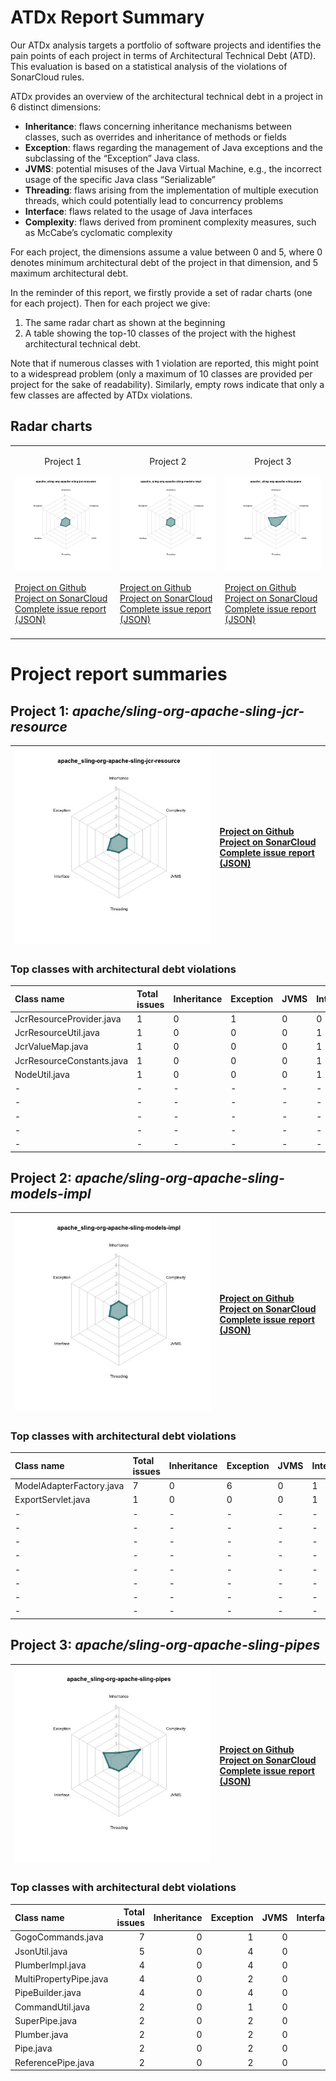 # ATDx Report Summary
Our ATDx analysis targets a portfolio of software projects and identifies the pain points of each project in terms of Architectural Technical Debt (ATD). This evaluation is based on a statistical analysis of the violations of SonarCloud rules.

ATDx provides an overview of the architectural technical debt in a project  in 6 distinct dimensions:
* **Inheritance**: flaws concerning inheritance mechanisms between classes, such as overrides and inheritance of methods or fields
* **Exception**: flaws regarding the management of Java exceptions and the subclassing of the “Exception” Java class.
* **JVMS**: potential misuses of the Java Virtual Machine, e.g., the incorrect usage of the specific Java class “Serializable”
* **Threading**: flaws arising from the implementation of multiple execution threads, which could potentially lead to concurrency problems
* **Interface**: flaws related to the usage of Java interfaces
* **Complexity**: flaws derived from prominent complexity measures, such as McCabe’s cyclomatic complexity

For each project, the dimensions assume a value between 0 and 5, where 0 denotes minimum architectural debt of the project in that dimension, and 5 maximum architectural debt.

In the reminder of this report, we firstly provide a set of radar charts (one for each project). Then for each project we give:
1. The same radar chart as shown at the beginning
2. A table showing the top-10 classes of the project with the highest architectural technical debt.

Note that if numerous classes with 1 violation are reported, this might point to a widespread problem (only a maximum of 10 classes are provided per project for the sake of readability). Similarly, empty rows indicate that only a few classes are affected by ATDx violations.

## Radar charts
||||
|-|-|-|
|<p align="center">Project 1</p><img src="https://github.com/robertoverdecchia/ATDx_report_sandbox/blob/master/plots/apache_sling-org-apache-sling-jcr-resource.jpg"/> <p style="text-align:left">[Project on Github](https://github.com/apache/sling-org-apache-sling-jcr-resource) <br> [Project on SonarCloud ](https://sonarcloud.io/dashboard?id=apache_sling-org-apache-sling-jcr-resource) <br> [Complete issue report (JSON)](https://github.com/robertoverdecchia/ATDx_report_sandbox/blob/master/jsons/apache_sling-org-apache-sling-jcr-resource.json)</p>|<p align="center">Project 2</p><img src="https://github.com/robertoverdecchia/ATDx_report_sandbox/blob/master/plots/apache_sling-org-apache-sling-models-impl.jpg"/> <p style="text-align:left">[Project on Github](https://github.com/apache/sling-org-apache-sling-models-impl) <br> [Project on SonarCloud ](https://sonarcloud.io/dashboard?id=apache_sling-org-apache-sling-models-impl) <br> [Complete issue report (JSON)](https://github.com/robertoverdecchia/ATDx_report_sandbox/blob/master/jsons/apache_sling-org-apache-sling-models-impl.json)</p>|<p align="center">Project 3</p><img src="https://github.com/robertoverdecchia/ATDx_report_sandbox/blob/master/plots/apache_sling-org-apache-sling-pipes.jpg"/> <p style="text-align:left">[Project on Github](https://github.com/apache/sling-org-apache-sling-pipes) <br> [Project on SonarCloud ](https://sonarcloud.io/dashboard?id=apache_sling-org-apache-sling-pipes) <br> [Complete issue report (JSON)](https://github.com/robertoverdecchia/ATDx_report_sandbox/blob/master/jsons/apache_sling-org-apache-sling-pipes.json)</p>
 | |

# Project report summaries
## Project 1: _apache/sling-org-apache-sling-jcr-resource_
|<img src="https://github.com/robertoverdecchia/ATDx_report_sandbox/blob/master/plots/apache_sling-org-apache-sling-jcr-resource.jpg"/>|<p style="text-align:left">[Project on Github](https://github.com/apache/sling-org-apache-sling-jcr-resource) <br> [Project on SonarCloud ](https://sonarcloud.io/dashboard?id=apache_sling-org-apache-sling-jcr-resource) <br> [Complete issue report (JSON)](https://github.com/robertoverdecchia/ATDx_report_sandbox/blob/master/jsons/apache_sling-org-apache-sling-jcr-resource.json)</p>
|-|-|
### Top classes with architectural debt violations
| Class name                | Total issues   | Inheritance   | Exception   | JVMS   | Interface   | Threading   | Complexity   | Fully qualified class name                                                               |
|:--------------------------|:---------------|:--------------|:------------|:-------|:------------|:------------|:-------------|:-----------------------------------------------------------------------------------------|
| JcrResourceProvider.java  | 1              | 0             | 1           | 0      | 0           | 0           | 0            | src/main/java/org/apache/sling/jcr/resource/internal/helper/jcr/JcrResourceProvider.java |
| JcrResourceUtil.java      | 1              | 0             | 0           | 0      | 1           | 0           | 0            | src/main/java/org/apache/sling/jcr/resource/internal/helper/JcrResourceUtil.java         |
| JcrValueMap.java          | 1              | 0             | 0           | 0      | 1           | 0           | 0            | src/main/java/org/apache/sling/jcr/resource/internal/JcrValueMap.java                    |
| JcrResourceConstants.java | 1              | 0             | 0           | 0      | 1           | 0           | 0            | src/main/java/org/apache/sling/jcr/resource/api/JcrResourceConstants.java                |
| NodeUtil.java             | 1              | 0             | 0           | 0      | 1           | 0           | 0            | src/main/java/org/apache/sling/jcr/resource/internal/NodeUtil.java                       |
| -                         | -              | -             | -           | -      | -           | -           | -            | -                                                                                        |
| -                         | -              | -             | -           | -      | -           | -           | -            | -                                                                                        |
| -                         | -              | -             | -           | -      | -           | -           | -            | -                                                                                        |
| -                         | -              | -             | -           | -      | -           | -           | -            | -                                                                                        |
| -                         | -              | -             | -           | -      | -           | -           | -            | -                                                                                        |

## Project 2: _apache/sling-org-apache-sling-models-impl_
|<img src="https://github.com/robertoverdecchia/ATDx_report_sandbox/blob/master/plots/apache_sling-org-apache-sling-models-impl.jpg"/>|<p style="text-align:left">[Project on Github](https://github.com/apache/sling-org-apache-sling-models-impl) <br> [Project on SonarCloud ](https://sonarcloud.io/dashboard?id=apache_sling-org-apache-sling-models-impl) <br> [Complete issue report (JSON)](https://github.com/robertoverdecchia/ATDx_report_sandbox/blob/master/jsons/apache_sling-org-apache-sling-models-impl.json)</p>
|-|-|
### Top classes with architectural debt violations
| Class name               | Total issues   | Inheritance   | Exception   | JVMS   | Interface   | Threading   | Complexity   | Fully qualified class name                                          |
|:-------------------------|:---------------|:--------------|:------------|:-------|:------------|:------------|:-------------|:--------------------------------------------------------------------|
| ModelAdapterFactory.java | 7              | 0             | 6           | 0      | 1           | 0           | 0            | src/main/java/org/apache/sling/models/impl/ModelAdapterFactory.java |
| ExportServlet.java       | 1              | 0             | 0           | 0      | 1           | 0           | 0            | src/main/java/org/apache/sling/models/impl/ExportServlet.java       |
| -                        | -              | -             | -           | -      | -           | -           | -            | -                                                                   |
| -                        | -              | -             | -           | -      | -           | -           | -            | -                                                                   |
| -                        | -              | -             | -           | -      | -           | -           | -            | -                                                                   |
| -                        | -              | -             | -           | -      | -           | -           | -            | -                                                                   |
| -                        | -              | -             | -           | -      | -           | -           | -            | -                                                                   |
| -                        | -              | -             | -           | -      | -           | -           | -            | -                                                                   |
| -                        | -              | -             | -           | -      | -           | -           | -            | -                                                                   |
| -                        | -              | -             | -           | -      | -           | -           | -            | -                                                                   |

## Project 3: _apache/sling-org-apache-sling-pipes_
|<img src="https://github.com/robertoverdecchia/ATDx_report_sandbox/blob/master/plots/apache_sling-org-apache-sling-pipes.jpg"/>|<p style="text-align:left">[Project on Github](https://github.com/apache/sling-org-apache-sling-pipes) <br> [Project on SonarCloud ](https://sonarcloud.io/dashboard?id=apache_sling-org-apache-sling-pipes) <br> [Complete issue report (JSON)](https://github.com/robertoverdecchia/ATDx_report_sandbox/blob/master/jsons/apache_sling-org-apache-sling-pipes.json)</p>
|-|-|
### Top classes with architectural debt violations
| Class name             |   Total issues |   Inheritance |   Exception |   JVMS |   Interface |   Threading |   Complexity | Fully qualified class name                                           |
|:-----------------------|---------------:|--------------:|------------:|-------:|------------:|------------:|-------------:|:---------------------------------------------------------------------|
| GogoCommands.java      |              7 |             0 |           1 |      0 |           0 |           0 |            6 | src/main/java/org/apache/sling/pipes/internal/GogoCommands.java      |
| JsonUtil.java          |              5 |             0 |           4 |      0 |           1 |           0 |            0 | src/main/java/org/apache/sling/pipes/internal/JsonUtil.java          |
| PlumberImpl.java       |              4 |             0 |           4 |      0 |           0 |           0 |            0 | src/main/java/org/apache/sling/pipes/internal/PlumberImpl.java       |
| MultiPropertyPipe.java |              4 |             0 |           2 |      0 |           0 |           0 |            2 | src/main/java/org/apache/sling/pipes/internal/MultiPropertyPipe.java |
| PipeBuilder.java       |              4 |             0 |           4 |      0 |           0 |           0 |            0 | src/main/java/org/apache/sling/pipes/PipeBuilder.java                |
| CommandUtil.java       |              2 |             0 |           1 |      0 |           1 |           0 |            0 | src/main/java/org/apache/sling/pipes/internal/CommandUtil.java       |
| SuperPipe.java         |              2 |             0 |           2 |      0 |           0 |           0 |            0 | src/main/java/org/apache/sling/pipes/SuperPipe.java                  |
| Plumber.java           |              2 |             0 |           2 |      0 |           0 |           0 |            0 | src/main/java/org/apache/sling/pipes/Plumber.java                    |
| Pipe.java              |              2 |             0 |           2 |      0 |           0 |           0 |            0 | src/main/java/org/apache/sling/pipes/Pipe.java                       |
| ReferencePipe.java     |              2 |             0 |           2 |      0 |           0 |           0 |            0 | src/main/java/org/apache/sling/pipes/internal/ReferencePipe.java     |

